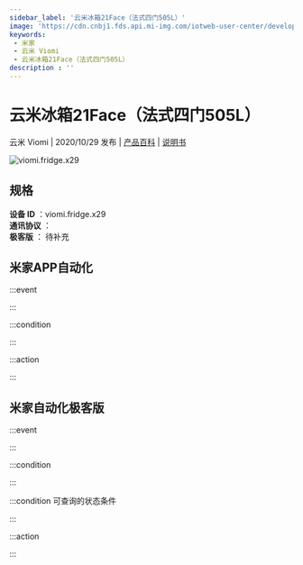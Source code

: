 ```yaml
---
sidebar_label: '云米冰箱21Face（法式四门505L）'
image: 'https://cdn.cnbj1.fds.api.mi-img.com/iotweb-user-center/developer_16790489380919cVEJCp2.png?GalaxyAccessKeyId=AKVGLQWBOVIRQ3XLEW&Expires=9223372036854775807&Signature=Kli+2sQq3IUik00Y/v2Jh5mgOPw='
keywords: 
 - 米家
 - 云米 Viomi
 - 云米冰箱21Face（法式四门505L）
description : ''
---
```

# 云米冰箱21Face（法式四门505L）

云米 Viomi | 2020/10/29 发布 | [产品百科](https://home.mi.com/webapp/content/baike/product/index.html?model=viomi.fridge.x29/) | [说明书](https://home.mi.com/views/introduction.html?model=viomi.fridge.x29&region=cn)

![viomi.fridge.x29](https://cdn.cnbj1.fds.api.mi-img.com/iotweb-user-center/developer_16790489380919cVEJCp2.png?GalaxyAccessKeyId=AKVGLQWBOVIRQ3XLEW&Expires=9223372036854775807&Signature=Kli+2sQq3IUik00Y/v2Jh5mgOPw=)

## 规格  
> 
**设备 ID** ：viomi.fridge.x29  
**通讯协议** ：  
**极客版**  ： 待补充 


## 米家APP自动化  

:::event  

:::

:::condition  

:::

:::action   

:::

## 米家自动化极客版  

:::event  

:::

:::condition  

:::

:::condition 可查询的状态条件  

:::

:::action  

:::

        
